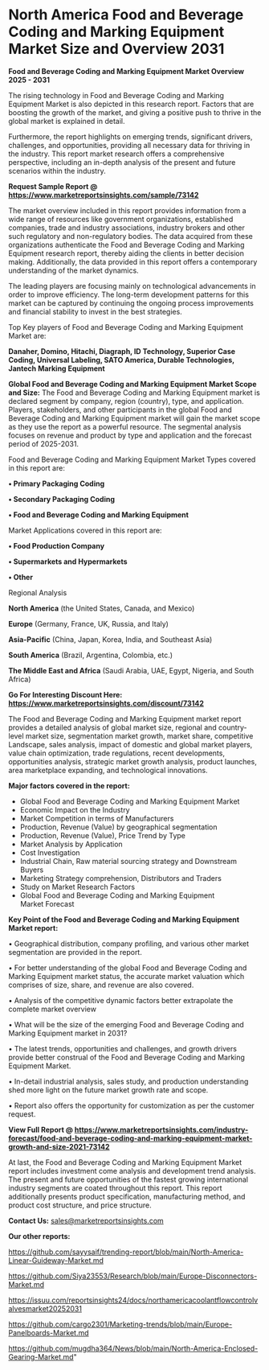 # North America Food and Beverage Coding and Marking Equipment Market Size and Overview 2031

<Strong> Food and Beverage Coding and Marking Equipment Market Overview 2025 - 2031</strong>

The rising technology in Food and Beverage Coding and Marking Equipment Market is also depicted in this research report. Factors that are boosting the growth of the market, and giving a positive push to thrive in the global market is explained in detail.

Furthermore, the report highlights on emerging trends, significant drivers, challenges, and opportunities, providing all necessary data for thriving in the industry. This report market research offers a comprehensive perspective, including an in-depth analysis of the present and future scenarios within the industry.

<strong>Request Sample Report @ <a href=https://www.marketreportsinsights.com/sample/73142>https://www.marketreportsinsights.com/sample/73142</a></strong>

The market overview included in this report provides information from a wide range of resources like government organizations, established companies, trade and industry associations, industry brokers and other such regulatory and non-regulatory bodies. The data acquired from these organizations authenticate the Food and Beverage Coding and Marking Equipment research report, thereby aiding the clients in better decision making. Additionally, the data provided in this report offers a contemporary understanding of the market dynamics.

The leading players are focusing mainly on technological advancements in order to improve efficiency. The long-term development patterns for this market can be captured by continuing the ongoing process improvements and financial stability to invest in the best strategies.

Top Key players of Food and Beverage Coding and Marking Equipment Market are:

<strong>Danaher, Domino, Hitachi, Diagraph, ID Technology, Superior Case Coding, Universal Labeling, SATO America, Durable Technologies, Jantech Marking Equipment</strong>

<strong><b>Global Food and Beverage Coding and Marking Equipment Market Scope and Size:</b></strong>
The Food and Beverage Coding and Marking Equipment market is declared segment by company, region (country), type, and application. Players, stakeholders, and other participants in the global Food and Beverage Coding and Marking Equipment market will gain the market scope as they use the report as a powerful resource. The segmental analysis focuses on revenue and product by type and application and the forecast period of 2025-2031.

Food and Beverage Coding and Marking Equipment Market Types covered in this report are:

<strong>• Primary Packaging Coding

• Secondary Packaging Coding

• Food and Beverage Coding and Marking Equipment</strong>

Market Applications covered in this report are:

<strong>• Food Production Company

• Supermarkets and Hypermarkets

• Other</strong> 

Regional Analysis

<strong>North America</strong> (the United States, Canada, and Mexico)

<strong>Europe</strong> (Germany, France, UK, Russia, and Italy)

<strong>Asia-Pacific</strong> (China, Japan, Korea, India, and Southeast Asia)

<strong>South America</strong> (Brazil, Argentina, Colombia, etc.)

<strong>The Middle East and Africa</strong> (Saudi Arabia, UAE, Egypt, Nigeria, and South Africa)

<strong>Go For Interesting Discount Here: <a href=https://www.marketreportsinsights.com/discount/73142>https://www.marketreportsinsights.com/discount/73142</a></strong>

The Food and Beverage Coding and Marking Equipment market report provides a detailed analysis of global market size, regional and country-level market size, segmentation market growth, market share, competitive Landscape, sales analysis, impact of domestic and global market players, value chain optimization, trade regulations, recent developments, opportunities analysis, strategic market growth analysis, product launches, area marketplace expanding, and technological innovations.

<strong><b>Major factors covered in the report:</b></strong>
<ul>
  <li>Global Food and Beverage Coding and Marking Equipment Market </li>
  <li>Economic Impact on the Industry</li>
  <li>Market Competition in terms of Manufacturers</li>
  <li>Production, Revenue (Value) by geographical segmentation</li>
  <li>Production, Revenue (Value), Price Trend by Type</li>
  <li>Market Analysis by Application</li>
  <li>Cost Investigation</li>
  <li>Industrial Chain, Raw material sourcing strategy and Downstream Buyers</li>
  <li>Marketing Strategy comprehension, Distributors and Traders</li>
  <li>Study on Market Research Factors</li>
  <li>Global Food and Beverage Coding and Marking Equipment Market Forecast</li>
</ul>

<strong><b>Key Point of the Food and Beverage Coding and Marking Equipment Market report:</b></strong>

• Geographical distribution, company profiling, and various other market segmentation are provided in the report.

• For better understanding of the global Food and Beverage Coding and Marking Equipment market status, the accurate market valuation which comprises of size, share, and revenue are also covered.

• Analysis of the competitive dynamic factors better extrapolate the complete market overview

• What will be the size of the emerging Food and Beverage Coding and Marking Equipment market in 2031?

• The latest trends, opportunities and challenges, and growth drivers provide better construal of the Food and Beverage Coding and Marking Equipment Market.

• In-detail industrial analysis, sales study, and production understanding shed more light on the future market growth rate and scope.

• Report also offers the opportunity for customization as per the customer request.

<strong><b>View Full Report @ <a href=https://www.marketreportsinsights.com/industry-forecast/food-and-beverage-coding-and-marking-equipment-market-growth-and-size-2021-73142>https://www.marketreportsinsights.com/industry-forecast/food-and-beverage-coding-and-marking-equipment-market-growth-and-size-2021-73142</a></b></strong>


At last, the Food and Beverage Coding and Marking Equipment Market report includes investment come analysis and development trend analysis. The present and future opportunities of the fastest growing international industry segments are coated throughout this report. This report additionally presents product specification, manufacturing method, and product cost structure, and price structure.

<strong>Contact Us:</strong>
sales@marketreportsinsights.com

<strong>Our other reports:</strong>

<a href=https://github.com/sayysaif/trending-report/blob/main/North-America-Linear-Guideway-Market.md>https://github.com/sayysaif/trending-report/blob/main/North-America-Linear-Guideway-Market.md</a>

<a href=https://github.com/Siya23553/Research/blob/main/Europe-Disconnectors-Market.md>https://github.com/Siya23553/Research/blob/main/Europe-Disconnectors-Market.md</a>

<a href=https://issuu.com/reportsinsights24/docs/northamericacoolantflowcontrolvalvesmarket20252031>https://issuu.com/reportsinsights24/docs/northamericacoolantflowcontrolvalvesmarket20252031</a>

<a href=https://github.com/cargo2301/Marketing-trends/blob/main/Europe-Panelboards-Market.md>https://github.com/cargo2301/Marketing-trends/blob/main/Europe-Panelboards-Market.md</a>

<a href=https://github.com/mugdha364/News/blob/main/North-America-Enclosed-Gearing-Market.md>https://github.com/mugdha364/News/blob/main/North-America-Enclosed-Gearing-Market.md</a>"
